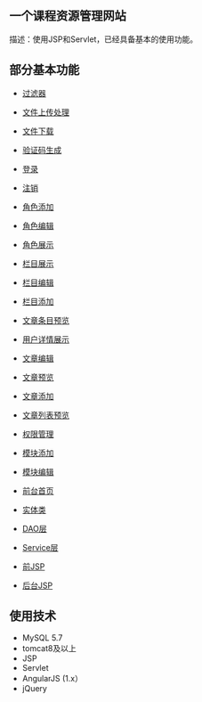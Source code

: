  一个课程资源管理网站
 --------------
描述：使用JSP和Servlet，已经具备基本的使用功能。

## 部分基本功能
* [过滤器](https://github.com/treeandgrass/course/blob/master/GeneralCourse/src/com/cqut/generalCourse/servlet/BaseFilter.java)     
* [文件上传处理](https://github.com/treeandgrass/course/blob/master/GeneralCourse/src/com/cqut/generalCourse/servlet/FileUploadServlet.java)
* [文件下载](https://github.com/treeandgrass/course/blob/master/GeneralCourse/src/com/cqut/generalCourse/servlet/FileDownload.java)
* [验证码生成](https://github.com/treeandgrass/course/blob/master/GeneralCourse/src/com/cqut/generalCourse/servlet/ImageValideServlet.java) 
* [登录](https://github.com/treeandgrass/course/blob/master/GeneralCourse/src/com/cqut/generalCourse/servlet/LoginServlet.java)      
* [注销](https://github.com/treeandgrass/course/blob/master/GeneralCourse/src/com/cqut/generalCourse/servlet/SignOutServlet.java)
* [角色添加](https://github.com/treeandgrass/course/blob/master/GeneralCourse/src/com/cqut/generalCourse/servlet/RoleAdd.java)         
* [角色编辑](https://github.com/treeandgrass/course/blob/master/GeneralCourse/src/com/cqut/generalCourse/servlet/RoleEdit.java)      
* [角色展示](https://github.com/treeandgrass/course/blob/master/GeneralCourse/src/com/cqut/generalCourse/servlet/RoleList.java)      

* [栏目展示](https://github.com/treeandgrass/course/blob/master/GeneralCourse/src/com/cqut/generalCourse/servlet/ColumnServlet.java)   
* [栏目编辑](https://github.com/treeandgrass/course/blob/master/GeneralCourse/src/com/cqut/generalCourse/servlet/ColumnEdit.java)     
* [栏目添加](https://github.com/treeandgrass/course/blob/master/GeneralCourse/src/com/cqut/generalCourse/servlet/ColumnAdd.java)  

* [文章条目预览](https://github.com/treeandgrass/course/blob/master/GeneralCourse/src/com/cqut/generalCourse/servlet/ArticleReviewList.java) 
* [用户详情展示]([https://github.com/treeandgrass/course/blob/master/GeneralCourse/src/com/cqut/generalCourse/servlet/UserDetail.java)  
* [文章编辑](https://github.com/treeandgrass/course/blob/master/GeneralCourse/src/com/cqut/generalCourse/servlet/ArticleEdit.java)
* [文章预览](https://github.com/treeandgrass/course/blob/master/GeneralCourse/src/com/cqut/generalCourse/servlet/ArticleReview.java) 
* [文章添加](https://github.com/treeandgrass/course/blob/master/GeneralCourse/src/com/cqut/generalCourse/servlet/ArticleAdd.java)
* [文章列表预览](https://github.com/treeandgrass/course/blob/master/GeneralCourse/src/com/cqut/generalCourse/servlet/ArticleReviewList.java)
* [权限管理](https://github.com/treeandgrass/course/blob/master/GeneralCourse/src/com/cqut/generalCourse/servlet/PermissionServlet.java)  
* [模块添加](https://github.com/treeandgrass/course/blob/master/GeneralCourse/src/com/cqut/generalCourse/servlet/ModuleAdd.java)
* [模块编辑](https://github.com/treeandgrass/course/blob/master/GeneralCourse/src/com/cqut/generalCourse/servlet/ModuleEdit.java) 
* [前台首页](https://github.com/treeandgrass/course/blob/master/GeneralCourse/src/com/cqut/generalCourse/servlet/Index.java)
* [实体类](https://github.com/treeandgrass/course/tree/master/GeneralCourse/src/com/cqut/generalCourse/entity)
* [DAO层](https://github.com/treeandgrass/course/tree/master/GeneralCourse/src/com/cqut/generalCourse/dao)  
* [Service层](https://github.com/treeandgrass/course/tree/master/GeneralCourse/src/com/cqut/generalCourse/service) 
* [前JSP](https://github.com/treeandgrass/course/tree/master/GeneralCourse/WebRoot/reception)
* [后台JSP](https://github.com/treeandgrass/course/tree/master/GeneralCourse/WebRoot/admin) 

## 使用技术
* MySQL 5.7
* tomcat8及以上
* JSP
* Servlet
* AngularJS (1.x）
* jQuery
